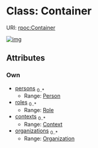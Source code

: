 
# Class: Container




URI: [rpoc:Container](https://pub.tech/schema/rpoc/Container)


[![img](https://yuml.me/diagram/nofunky;dir:TB/class/[Role],[Person],[Organization],[Context],[Organization]<organizations%200..*-++[Container],[Context]<contexts%200..*-++[Container],[Role]<roles%200..*-++[Container],[Person]<persons%200..*-++[Container])](https://yuml.me/diagram/nofunky;dir:TB/class/[Role],[Person],[Organization],[Context],[Organization]<organizations%200..*-++[Container],[Context]<contexts%200..*-++[Container],[Role]<roles%200..*-++[Container],[Person]<persons%200..*-++[Container])

## Attributes


### Own

 * [persons](persons.md)  <sub>0..\*</sub>
     * Range: [Person](Person.md)
 * [roles](roles.md)  <sub>0..\*</sub>
     * Range: [Role](Role.md)
 * [contexts](contexts.md)  <sub>0..\*</sub>
     * Range: [Context](Context.md)
 * [organizations](organizations.md)  <sub>0..\*</sub>
     * Range: [Organization](Organization.md)
